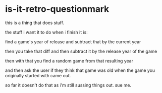 # is-it-retro-questionmark

this is a thing that does stuff.

the stuff i want it to do when i finish it is:

find a game's year of release and subtract that by the current year

then you take that diff and then subtract it by the release year of the game

then with that you find a random game from that resulting year

and then ask the user if they think that game was old when the game you originally started with came out.

so far it doesn't do that as i'm still sussing things out. sue me.
